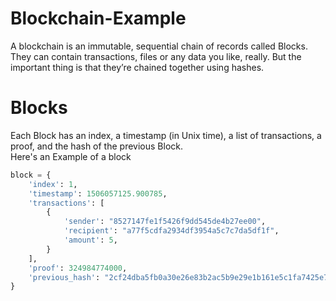 # Blockchain-Example

A blockchain is an immutable, sequential chain of records called Blocks. They can contain transactions, files or any data you like, really. But the important thing is that they’re chained together using hashes.
<br>
# Blocks

Each Block has an index, a timestamp (in Unix time), a list of transactions, a proof, and the hash of the previous Block.<br>
Here's an Example of a block

```python
block = {
    'index': 1,
    'timestamp': 1506057125.900785,
    'transactions': [
        {
            'sender': "8527147fe1f5426f9dd545de4b27ee00",
            'recipient': "a77f5cdfa2934df3954a5c7c7da5df1f",
            'amount': 5,
        }
    ],
    'proof': 324984774000,
    'previous_hash': "2cf24dba5fb0a30e26e83b2ac5b9e29e1b161e5c1fa7425e73043362938b9824"
}
```
